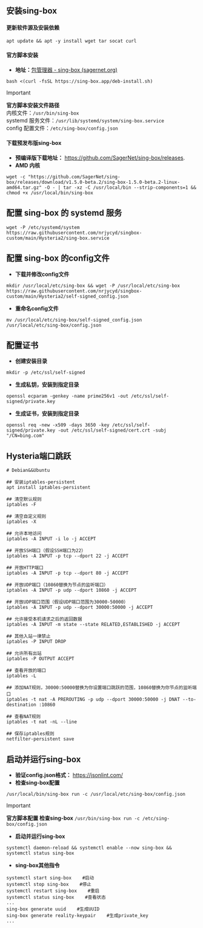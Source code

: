 

## **安装sing-box**
#### **更新软件源及安装依赖**
```
apt update && apt -y install wget tar socat curl
```

#### **官方脚本安装**
- **地址：**[包管理器 - sing-box (sagernet.org)](https://sing-box.sagernet.org/zh/installation/package-manager/)
```
bash <(curl -fsSL https://sing-box.app/deb-install.sh)
```

> [!IMPORTANT]
> **官方脚本安装文件路径**  
> 内核文件：`/usr/bin/sing-box`  
> systemd 服务文件：`/usr/lib/systemd/system/sing-box.service`  
> config 配置文件：`/etc/sing-box/config.json`

#### **下载预发布版sing-box**
- **预编译版下载地址：** https://github.com/SagerNet/sing-box/releases.
- **AMD 内核**
```
wget -c "https://github.com/SagerNet/sing-box/releases/download/v1.5.0-beta.2/sing-box-1.5.0-beta.2-linux-amd64.tar.gz" -O - | tar -xz -C /usr/local/bin --strip-components=1 && chmod +x /usr/local/bin/sing-box
```
## **配置 sing-box 的 systemd 服务**
```
wget -P /etc/systemd/system https://raw.githubusercontent.com/nrjycyd/singbox-custom/main/Hysteria2/sing-box.service
```


## **配置 sing-box 的config文件**
- **下载并修改config文件**

```
mkdir /usr/local/etc/sing-box && wget -P /usr/local/etc/sing-box https://raw.githubusercontent.com/nrjycyd/singbox-custom/main/Hysteria2/self-signed_config.json
```

- **重命名config文件**

```
mv /usr/local/etc/sing-box/self-signed_config.json /usr/local/etc/sing-box/config.json
```
## **配置证书**

- **创建安装目录**
```
mkdir -p /etc/ssl/self-signed
```
- **生成私钥，安装到指定目录**

```
openssl ecparam -genkey -name prime256v1 -out /etc/ssl/self-signed/private.key
```

- **生成证书，安装到指定目录**

```
openssl req -new -x509 -days 3650 -key /etc/ssl/self-signed/private.key -out /etc/ssl/self-signed/cert.crt -subj "/CN=bing.com"
```

## **Hysteria端口跳跃**

```
# Debian&&Ubuntu

## 安装iptables-persistent
apt install iptables-persistent

## 清空默认规则
iptables -F

## 清空自定义规则
iptables -X

## 允许本地访问
iptables -A INPUT -i lo -j ACCEPT

## 开放SSH端口（假设SSH端口为22）
iptables -A INPUT -p tcp --dport 22 -j ACCEPT

## 开放HTTP端口
iptables -A INPUT -p tcp --dport 80 -j ACCEPT

## 开放UDP端口（10860替换为节点的监听端口）
iptables -A INPUT -p udp --dport 10860 -j ACCEPT

## 开放UDP端口范围（假设UDP端口范围为30000-50000）
iptables -A INPUT -p udp --dport 30000:50000 -j ACCEPT

## 允许接受本机请求之后的返回数据
iptables -A INPUT -m state --state RELATED,ESTABLISHED -j ACCEPT

## 其他入站一律禁止
iptables -P INPUT DROP

## 允许所有出站
iptables -P OUTPUT ACCEPT

## 查看开放的端口
iptables -L

## 添加NAT规则，30000:50000替换为你设置端口跳跃的范围，10860替换为你节点的监听端口
iptables -t nat -A PREROUTING -p udp --dport 30000:50000 -j DNAT --to-destination :10860

## 查看NAT规则
iptables -t nat -nL --line

## 保存iptables规则
netfilter-persistent save
```
## **启动并运行sing-box**
- **验证config.json格式：** https://jsonlint.com/
- **检查sing-box配置**
```
/usr/local/bin/sing-box run -c /usr/local/etc/sing-box/config.json
```

> [!IMPORTANT]
> **官方脚本配置 检查sing-box**
> `/usr/bin/sing-box run -c /etc/sing-box/config.json`


- **启动并运行sing-box**
```
systemctl daemon-reload && systemctl enable --now sing-box && systemctl status sing-box
```
- **sing-box其他指令**
```
systemctl start sing-box    #启动
systemctl stop sing-box    #停止
systemctl restart sing-box    #重启
systemctl status sing-box    #查看状态
...
sing-box generate uuid    #生成UUID
sing-box generate reality-keypair    #生成private_key
...
```

